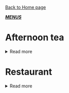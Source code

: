 [Back to Home page](https://botleigh-grange.github.io/Home/)


<ins>***MENUS***</ins>



# **Afternoon tea**
<details>

<summary> Read more </summary>

*£23.99 per person for adults*

*£12.99 per person for Child under 12*

***to Book:*** 

call: 02382 516 797

Email: reception@botleigh-Grange.com


# Booking: please provide at least 24hr notice 

![image](https://github.com/Botleigh-Grange/Menus/assets/151997230/a82b800b-49ce-44e7-b220-e9cfa6d95c1d)








</details>

# **Restaurant**

<details>

<summary> Read more </summary>

*£10.99 1 course*

*£13.99 2 course*

*£15.99 3 course*

**Above prices exclude "from the grill " and Lunch menu**

to Book: 

call: 02382 516 797

Email: reception@botleigh-Grange.com

![image](https://github.com/Botleigh-Grange/Menus/assets/151997230/e0f0a94a-5a9f-41ca-a541-a18ed3ac7bf5)
![image](https://github.com/Botleigh-Grange/Menus/assets/151997230/addaef27-a181-449a-9ffd-acd47e359b11)
![image](https://github.com/Botleigh-Grange/Menus/assets/151997230/2dee1788-b481-4acc-8e1e-9924744c4be3)






</details>
